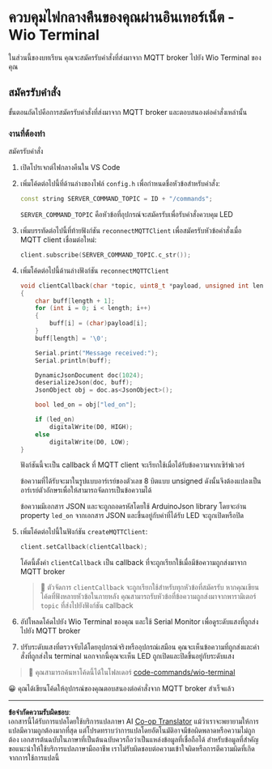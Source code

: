 <!--
CO_OP_TRANSLATOR_METADATA:
{
  "original_hash": "6754c915dae64ba70fcd5e52c37f3adf",
  "translation_date": "2025-08-27T21:13:29+00:00",
  "source_file": "1-getting-started/lessons/4-connect-internet/wio-terminal-commands.md",
  "language_code": "th"
}
-->
# ควบคุมไฟกลางคืนของคุณผ่านอินเทอร์เน็ต - Wio Terminal

ในส่วนนี้ของบทเรียน คุณจะสมัครรับคำสั่งที่ส่งมาจาก MQTT broker ไปยัง Wio Terminal ของคุณ

## สมัครรับคำสั่ง

ขั้นตอนถัดไปคือการสมัครรับคำสั่งที่ส่งมาจาก MQTT broker และตอบสนองต่อคำสั่งเหล่านั้น

### งานที่ต้องทำ

สมัครรับคำสั่ง

1. เปิดโปรเจกต์ไฟกลางคืนใน VS Code

1. เพิ่มโค้ดต่อไปนี้ที่ด้านล่างของไฟล์ `config.h` เพื่อกำหนดชื่อหัวข้อสำหรับคำสั่ง:

    ```cpp
    const string SERVER_COMMAND_TOPIC = ID + "/commands";
    ```

    `SERVER_COMMAND_TOPIC` คือหัวข้อที่อุปกรณ์จะสมัครรับเพื่อรับคำสั่งควบคุม LED

1. เพิ่มบรรทัดต่อไปนี้ที่ท้ายฟังก์ชัน `reconnectMQTTClient` เพื่อสมัครรับหัวข้อคำสั่งเมื่อ MQTT client เชื่อมต่อใหม่:

    ```cpp
    client.subscribe(SERVER_COMMAND_TOPIC.c_str());
    ```

1. เพิ่มโค้ดต่อไปนี้ด้านล่างฟังก์ชัน `reconnectMQTTClient`

    ```cpp
    void clientCallback(char *topic, uint8_t *payload, unsigned int length)
    {
        char buff[length + 1];
        for (int i = 0; i < length; i++)
        {
            buff[i] = (char)payload[i];
        }
        buff[length] = '\0';
    
        Serial.print("Message received:");
        Serial.println(buff);
    
        DynamicJsonDocument doc(1024);
        deserializeJson(doc, buff);
        JsonObject obj = doc.as<JsonObject>();
    
        bool led_on = obj["led_on"];
    
        if (led_on)
            digitalWrite(D0, HIGH);
        else
            digitalWrite(D0, LOW);
    }
    ```

    ฟังก์ชันนี้จะเป็น callback ที่ MQTT client จะเรียกใช้เมื่อได้รับข้อความจากเซิร์ฟเวอร์

    ข้อความที่ได้รับจะมาในรูปแบบอาร์เรย์ของตัวเลข 8 บิตแบบ unsigned ดังนั้นจึงต้องแปลงเป็นอาร์เรย์ตัวอักษรเพื่อให้สามารถจัดการเป็นข้อความได้

    ข้อความมีเอกสาร JSON และจะถูกถอดรหัสโดยใช้ ArduinoJson library โดยจะอ่าน property `led_on` จากเอกสาร JSON และขึ้นอยู่กับค่าที่ได้รับ LED จะถูกเปิดหรือปิด

1. เพิ่มโค้ดต่อไปนี้ในฟังก์ชัน `createMQTTClient`:

    ```cpp
    client.setCallback(clientCallback);
    ```

    โค้ดนี้ตั้งค่า `clientCallback` เป็น callback ที่จะถูกเรียกใช้เมื่อมีข้อความถูกส่งมาจาก MQTT broker

    > 💁 ตัวจัดการ `clientCallback` จะถูกเรียกใช้สำหรับทุกหัวข้อที่สมัครรับ หากคุณเขียนโค้ดที่ฟังหลายหัวข้อในภายหลัง คุณสามารถรับหัวข้อที่ข้อความถูกส่งมาจากพารามิเตอร์ `topic` ที่ส่งไปยังฟังก์ชัน callback

1. อัปโหลดโค้ดไปยัง Wio Terminal ของคุณ และใช้ Serial Monitor เพื่อดูระดับแสงที่ถูกส่งไปยัง MQTT broker

1. ปรับระดับแสงที่ตรวจจับได้โดยอุปกรณ์จริงหรืออุปกรณ์เสมือน คุณจะเห็นข้อความที่ถูกส่งและคำสั่งที่ถูกส่งใน terminal นอกจากนี้คุณจะเห็น LED ถูกเปิดและปิดขึ้นอยู่กับระดับแสง

> 💁 คุณสามารถค้นหาโค้ดนี้ได้ในโฟลเดอร์ [code-commands/wio-terminal](../../../../../1-getting-started/lessons/4-connect-internet/code-commands/wio-terminal)

😀 คุณได้เขียนโค้ดให้อุปกรณ์ของคุณตอบสนองต่อคำสั่งจาก MQTT broker สำเร็จแล้ว

---

**ข้อจำกัดความรับผิดชอบ**:  
เอกสารนี้ได้รับการแปลโดยใช้บริการแปลภาษา AI [Co-op Translator](https://github.com/Azure/co-op-translator) แม้ว่าเราจะพยายามให้การแปลมีความถูกต้องมากที่สุด แต่โปรดทราบว่าการแปลโดยอัตโนมัติอาจมีข้อผิดพลาดหรือความไม่ถูกต้อง เอกสารต้นฉบับในภาษาที่เป็นต้นฉบับควรถือว่าเป็นแหล่งข้อมูลที่เชื่อถือได้ สำหรับข้อมูลที่สำคัญ ขอแนะนำให้ใช้บริการแปลภาษามืออาชีพ เราไม่รับผิดชอบต่อความเข้าใจผิดหรือการตีความผิดที่เกิดจากการใช้การแปลนี้